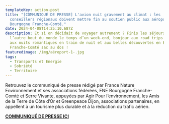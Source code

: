 ```yaml
---
templateKey: action-post
title: "[COMMUNIQUÉ DE PRESSE] L'avion nuit gravement au climat : les
  conseillers régionaux doivent mettre fin au soutien public aux aéroports en
  Bourgogne Franche-Comté."
date: 2024-04-08T14:25:10.687Z
description: Et si on décidait de voyager autrement ? Finis les séjours à
  l’autre bout du monde le temps d’un week-end, bonjour aux road trips à vélo,
  aux nuits romantiques en train de nuit et aux belles découvertes en Bourgogne
  Franche-Comté sac au dos !
featuredimage: /img/aéroport-1-.jpg
tags:
  - Transports et Energie
  - Sobriété
  - Territoire
---
```

R﻿etrouvez le communiqué de presse rédigé par France Nature Environnement et ses associations fédérées, FNE Bourgogne Franche-Comté et Serre Vivante, appuyées par Agir Pour l’environnement, les Amis de la Terre de Côte d’Or et Greenpeace Dijon, associations partenaires, en appellent à un tourisme plus durable et à la réduction du trafic aérien.

**[C﻿OMMUNIQUÉ DE PRESSE ICI](https://www.fne-bfc.fr/img/2024-04-08cp-aeroports_bfc.pdf)**